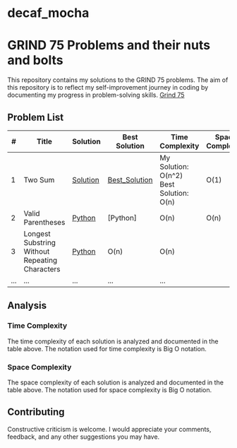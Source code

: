 # decaf_mocha
# GRIND 75 Problems and their nuts and bolts

This repository contains my solutions to the GRIND 75 problems. The aim of this repository is to reflect my self-improvement journey in coding by documenting my progress in problem-solving skills. [Grind 75](https://www.techinterviewhandbook.org/grind75)

## Problem List

| # | Title | Solution | Best Solution | Time Complexity | Space Complexity |
| --- | --- | --- | --- | --- | --- |
| 1 | Two Sum | [Solution](./1_Two_Sum.py) | [Best_Solution](./1_Two_Sum_Best_Solution.py) | My Solution: O(n^2)  <br>Best Solution: O(n)| O(1) |
| 2 | Valid Parentheses | [Python](./add-two-numbers.py) | [Python] | O(n) | O(n) |
| 3 | Longest Substring Without Repeating Characters | [Python](./longest-substring-without-repeating-characters.py) | O(n) | O(n) |
| ... | ... | ... | ... | ... |

## Analysis

### Time Complexity

The time complexity of each solution is analyzed and documented in the table above. The notation used for time complexity is Big O notation.

### Space Complexity

The space complexity of each solution is analyzed and documented in the table above. The notation used for space complexity is Big O notation.

## Contributing
Constructive criticism is welcome. I would appreciate your comments, feedback, and any other suggestions you may have.


